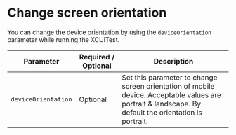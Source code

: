 # Change screen orientation

You can change the device orientation by using the `deviceOrientation` parameter while running the XCUITest.

| Parameter | Required / Optional | Description |
| ---------- | ----------- | --------------- |
|`deviceOrientation`|Optional|Set this parameter to change screen orientation of mobile device. Acceptable values are portrait & landscape. By default the orientation is portrait.|
